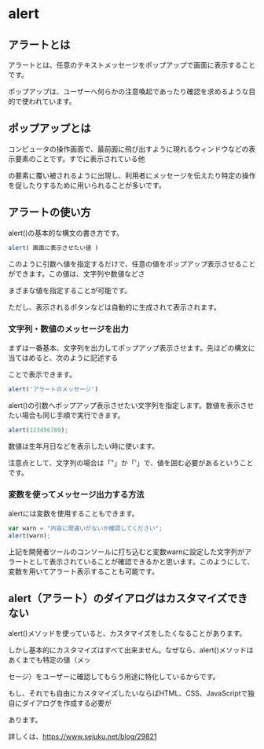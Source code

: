 # alert
 
## アラートとは

アラートとは、任意のテキストメッセージをポップアップで画面に表示することです。

ポップアップは、ユーザーへ何らかの注意喚起であったり確認を求めるような目的で使われています。

## ポップアップとは

コンピュータの操作画面で、最前面に飛び出すように現れるウィンドウなどの表示要素のことです。すでに表示されている他

の要素に覆い被されるように出現し、利用者にメッセージを伝えたり特定の操作を促したりするために用いられることが多いです。

## アラートの使い方

alert()の基本的な構文の書き方です。

```js
alert( 画面に表示させたい値 )
```

このように引数へ値を指定するだけで、任意の値をポップアップ表示させることができます。この値は、文字列や数値などさ

まざまな値を指定することが可能です。

ただし、表示されるボタンなどは自動的に生成されて表示されます。

### 文字列・数値のメッセージを出力

まずは一番基本、文字列を出力してポップアップ表示させます。先ほどの構文に当てはめると、次のように記述する

ことで表示できます。

```js
alert('アラートのメッセージ')
```

alert()の引数へポップアップ表示させたい文字列を指定します。数値を表示させたい場合も同じ手順で実行できます。

```js
alert(123456789);
```

数値は生年月日などを表示したい時に使います。

注意点として、文字列の場合は「"」か「'」で、値を囲む必要があるということです。

### 変数を使ってメッセージ出力する方法

alertには変数を使用することもできます。

```js
var warn = "内容に間違いがないか確認してください";
alert(warn);
```

上記を開発者ツールのコンソールに打ち込むと変数warnに設定した文字列がアラートとして表示されていることが確認できるかと思います。このようにして、変数を用いてアラート表示することも可能です。

## alert（アラート）のダイアログはカスタマイズできない

alert()メソッドを使っていると、カスタマイズをしたくなることがあります。

しかし基本的にカスタマイズはすべて出来ません。なぜなら、alert()メソッドはあくまでも特定の値（メッ

セージ）をユーザーに確認してもらう用途に特化しているからです。

もし、それでも自由にカスタマイズしたいならばHTML、CSS、JavaScriptで独自にダイアログを作成する必要が

あります。

詳しくは、https://www.sejuku.net/blog/29821